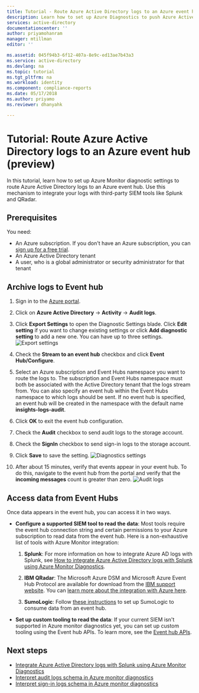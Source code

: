 ```yaml
---
title: Tutorial - Route Azure Active Directory logs to an Azure event hub (preview) | Microsoft Docs
description: Learn how to set up Azure Diagnostics to push Azure Active Directory logs to an event hub (preview) 
services: active-directory
documentationcenter: ''
author: priyamohanram
manager: mtillman
editor: ''

ms.assetid: 045f94b3-6f12-407a-8e9c-ed13ae7b43a3
ms.service: active-directory
ms.devlang: na
ms.topic: tutorial
ms.tgt_pltfrm: na
ms.workload: identity
ms.component: compliance-reports
ms.date: 05/17/2018
ms.author: priyamo
ms.reviewer: dhanyahk

---
```


# Tutorial: Route Azure Active Directory logs to an Azure event hub (preview)

In this tutorial, learn how to set up Azure Monitor diagnostic settings to route Azure Active Directory logs to an Azure event hub. Use this mechanism to integrate your logs with third-party SIEM tools like Splunk and QRadar.

## Prerequisites 

You need:

* An Azure subscription. If you don't have an Azure subscription, you can [sign up for a free trial](https://azure.microsoft.com/free/).
* An Azure Active Directory tenant
* A user, who is a global administrator or security administrator for that tenant

## Archive logs to Event hub

1. Sign in to the [Azure portal](https://portal.azure.com). 
2. Click on **Azure Active Directory** -> **Activity** -> **Audit logs**. 
3. Click **Export Settings** to open the Diagnostic Settings blade. Click **Edit setting** if you want to change existing settings or click **Add diagnostic setting** to add a new one. You can have up to three settings. 
    ![Export settings](./media/active-directory-reporting-azure-monitor-diagnostics-azure-event-hub/ExportSettings.png "Export settings")

4. Check the **Stream to an event hub** checkbox and click **Event Hub/Configure**.
5. Select an Azure subscription and Event Hubs namespace you want to route the logs to. The subscription and Event Hubs namespace must both be associated with the Active Directory tenant that the logs stream from. You can also specify an event hub within the Event Hubs namespace to which logs should be sent. If no event hub is specified, an event hub will be created in the namespace with the default name **insights-logs-audit**.
6. Click **OK** to exit the event hub configuration.
7. Check the **Audit** checkbox to send audit logs to the storage account. 
8. Check the **SignIn** checkbox to send sign-in logs to the storage account.
9. Click **Save** to save the setting.
    ![Diagnostics settings](./media/active-directory-reporting-azure-monitor-diagnostics-azure-event-hub/DiagnosticSettings.png "Diagnostic settings")

10. After about 15 minutes, verify that events appear in your event hub. To do this, navigate to the event hub from the portal and verify that the **incoming messages** count is greater than zero. 
    ![Audit logs](./media/active-directory-reporting-azure-monitor-diagnostics-azure-event-hub/InsightsLogsAudit.png "Audit logs")


## Access data from Event Hubs

Once data appears in the event hub, you can access it in two ways.

* **Configure a supported SIEM tool to read the data**: Most tools require the event hub connection string and certain permissions to your Azure subscription to read data from the event hub. Here is a non-exhaustive list of tools with Azure Monitor integration:
    1. **Splunk**: For more information on how to integrate Azure AD logs with Splunk, see [How to integrate Azure Active Directory logs with Splunk using Azure Monitor Diagnostics](active-directory-reporting-azure-monitor-diagnostics-splunk-integration.md).
    
    2. **IBM QRadar**: The Microsoft Azure DSM and Microsoft Azure Event Hub Protocol are available for download from the [IBM support website](http://www.ibm.com/support). You can [learn more about the integration with Azure here](https://www.ibm.com/support/knowledgecenter/SS42VS_DSM/c_dsm_guide_microsoft_azure_overview.html?cp=SS42VS_7.3.0).
    
    3. **SumoLogic**: Follow [these instructions](https://help.sumologic.com/Send-Data/Applications-and-Other-Data-Sources/Azure-Audit/02Collect-Logs-for-Azure-Audit-from-Event-Hub) to set up SumoLogic to consume data from an event hub. 

* **Set up custom tooling to read the data**: If your current SIEM isn't supported in Azure monitor diagnostics yet, you can set up custom tooling using the Event hub APIs. To learn more, see the [Event hub APIs](https://docs.microsoft.com/en-us/azure/event-hubs/event-hubs-dotnet-standard-getstarted-receive-eph).


## Next steps

* [Integrate Azure Active Directory logs with Splunk using Azure Monitor Diagnostics](active-directory-reporting-azure-monitor-diagnostics-splunk-integration.md)
* [Interpret audit logs schema in Azure monitor diagnostics](active-directory-reporting-azure-monitor-diagnostics-audit-log-schema.md)
* [Interpret sign-in logs schema in Azure monitor diagnostics](active-directory-reporting-azure-monitor-diagnostics-sign-in-log-schema.md)